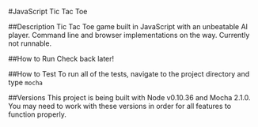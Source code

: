 #JavaScript Tic Tac Toe

##Description 
Tic Tac Toe game built in JavaScript with an unbeatable AI player. Command line and browser implementations on the way. Currently not runnable.

##How to Run
Check back later!

##How to Test
To run all of the tests, navigate to the project directory and type `mocha`

##Versions
This project is being built with Node v0.10.36 and Mocha 2.1.0. You may need to work with these versions in order for all features to function properly.